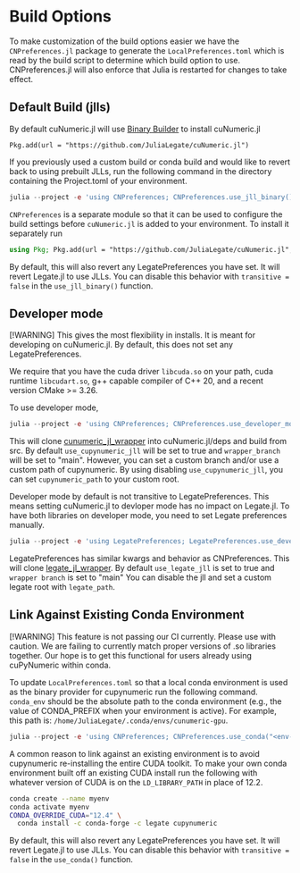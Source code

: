 # Build Options

To make customization of the build options easier we have the `CNPreferences.jl` package to generate the `LocalPreferences.toml` which is read by the build script to determine which build option to use. CNPreferences.jl will also enforce that Julia is restarted for changes to take effect.

## Default Build (jlls)

By default cuNumeric.jl will use [Binary Builder](https://github.com/JuliaPackaging/Yggdrasil) to install cuNumeric.jl

```
Pkg.add(url = "https://github.com/JuliaLegate/cuNumeric.jl")
```

If you previously used a custom build or conda build and would like to revert back to using prebuilt JLLs, run the following command in the directory containing the Project.toml of your environment.


```julia
julia --project -e 'using CNPreferences; CNPreferences.use_jll_binary()'
```

`CNPreferences` is a separate module so that it can be used to configure the build settings before `cuNumeric.jl` is added to your environment. To install it separately run

```julia
using Pkg; Pkg.add(url = "https://github.com/JuliaLegate/cuNumeric.jl", subdir="lib/CNPreferences")
```

By default, this will also revert any LegatePreferences you have set. It will revert Legate.jl to use JLLs. You can disable this behavior with `transitive = false` in the `use_jll_binary()` function.

## Developer mode

[!WARNING] 
This gives the most flexibility in installs. It is meant for developing on cuNumeric.jl. By default, this does not set any LegatePreferences. 

We require that you have the cuda driver `libcuda.so` on your path, cuda runtime `libcudart.so`,  g++ capable compiler of C++ 20, and a recent version CMake >= 3.26.

To use developer mode, 
```julia
julia --project -e 'using CNPreferences; CNPreferences.use_developer_mode(; wrapper_branch="main", use_cupynumeric_jll=true, cupynumeric_path=nothing)'
```
This will clone [cunumeric_jl_wrapper](https://github.com/JuliaLegate/cunumeric_jl_wrapper) into cuNumeric.jl/deps and build from src. By default `use_cupynumeric_jll` will be set to true and `wrapper_branch` will be set to "main". However, you can set a custom branch and/or use a custom path of cupynumeric. By using disabling `use_cupynumeric_jll`, you can set `cupynumeric_path` to your custom root. 

Developer mode by default is not transitive to LegatePreferences. This means setting cuNumeric.jl to devloper mode has no impact on Legate.jl. To have both libraries on developer mode, you need to set Legate preferences manually. 

```julia
julia --project -e 'using LegatePreferences; LegatePreferences.use_developer_mode(; wrapper_branch="main", use_legate_jll=true, legate_path=nothing)'
```
LegatePreferences has similar kwargs and behavior as CNPreferences. This will clone [legate_jl_wrapper](https://github.com/JuliaLegate/legate_jl_wrapper). By default `use_legate_jll` is set to true and `wrapper branch` is set to "main" You can disable the jll and set a custom legate root with `legate_path`. 

## Link Against Existing Conda Environment

[!WARNING] 
This feature is not passing our CI currently. Please use with caution. We are failing to currently match proper versions of .so libraries together. Our hope is to get this functional for users already using cuPyNumeric within conda. 

To update `LocalPreferences.toml` so that a local conda environment is used as the binary provider for cupynumeric run the following command. `conda_env` should be the absolute path to the conda environment (e.g., the value of CONDA_PREFIX when your environment is active). For example, this path is: `/home/JuliaLegate/.conda/envs/cunumeric-gpu`.

```julia
julia --project -e 'using CNPreferences; CNPreferences.use_conda("<env-path>")'
```
A common reason to link against an existing environment is to avoid cupynumeric re-installing the entire CUDA toolkit. To make your own conda environment built off an existing CUDA install run the following with whatever version of CUDA is on the `LD_LIBRARY_PATH` in place of 12.2.

```bash 
conda create --name myenv 
conda activate myenv
CONDA_OVERRIDE_CUDA="12.4" \
  conda install -c conda-forge -c legate cupynumeric
```

By default, this will also revert any LegatePreferences you have set. It will revert Legate.jl to use JLLs. You can disable this behavior with `transitive = false` in the `use_conda()` function.
